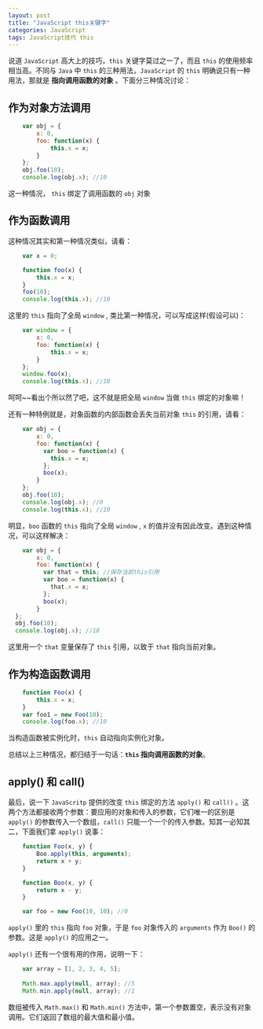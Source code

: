 ```yaml
---
layout: post
title: "JavaScript this关键字"
categories: JavaScript
tags: JavaScript技巧 this
---
```


说道 `JavaScript` 高大上的技巧，`this` 关键字莫过之一了，而且 `this` 的使用频率相当高。不同与 `Java` 中 `this` 的三种用法，`JavaScript` 的 `this` 明确说只有一种用法，那就是 **指向调用函数的对象** 。下面分三种情况讨论：

## 作为对象方法调用

```js
    var obj = {
        x: 0,
        foo: function(x) {
            this.x = x;
        }
    };
    obj.foo(10);
    console.log(obj.x); //10
```

这一种情况， `this` 绑定了调用函数的 `obj` 对象

## 作为函数调用

这种情况其实和第一种情况类似，请看：

```js
    var x = 0;

    function foo(x) {
        this.x = x;
    } 
    foo(10);
    console.log(this.x); //10
```

这里的 `this` 指向了全局 `window` , 类比第一种情况，可以写成这样(假设可以)：

```js
    var window = {
        x: 0,
        foo: function(x) {
            this.x = x;
        }
    };
    window.foo(x);
    console.log(this.x); //10
```

呵呵~~看出个所以然了吧，这不就是把全局 `window` 当做 `this` 绑定的对象嘛！

还有一种特例就是，对象函数的内部函数会丢失当前对象 `this` 的引用，请看：

```js
    var obj = {
        x: 0,
        foo: function(x) {
          var boo = function(x) {
            this.x = x;
          };
          boo(x);
        }
    };
    obj.foo(10);
    console.log(obj.x); //0
    console.log(this.x); //10
```

明显，`boo` 函数的 `this` 指向了全局 `window` , `x` 的值并没有因此改变。遇到这种情况，可以这样解决：

```js
    var obj = {
        x: 0,
        foo: function(x) {
          var that = this; //保存当前this引用
          var boo = function(x) {
            that.x = x;
          };
          boo(x);
        }
  };
  obj.foo(10);
  console.log(obj.x); //10
```

这里用一个 `that` 变量保存了 `this` 引用，以致于 `that` 指向当前对象。

## 作为构造函数调用

```js
    function Foo(x) {
        this.x = x;
    }
    var foo1 = new Foo(10);
    console.log(foo.x); //10
```

当构造函数被实例化时，`this` 自动指向实例化对象。

总结以上三种情况，都归结于一句话：**`this` 指向调用函数的对象**。

## apply() 和 call()

最后，说一下 `JavaScritp` 提供的改变 `this` 绑定的方法 `apply()` 和 `call()` 。这两个方法都接收两个参数：要应用的对象和传入的参数，它们唯一的区别是 `apply()` 的参数传入一个数组，`call()` 只能一个一个的传入参数。知其一必知其二，下面我们拿 `apply()` 说事：

```js
    function Foo(x, y) {
        Boo.apply(this, arguments);
        return x + y;
    } 

    function Boo(x, y) {
        return x - y;
    }

    var foo = new Foo(10, 10); //0

```

`apply()` 里的 `this` 指向 `foo` 对象，于是 `foo` 对象传入的 `arguments` 作为 `Boo()` 的参数。这是 `apply()` 的应用之一。

`apply()` 还有一个很有用的作用，说明一下：

```js
    var array = [1, 2, 3, 4, 5];
    
    Math.max.apply(null, array); //5
    Math.min.apply(null, array); //1
```

数组被传入 `Math.max()` 和 `Math.min()` 方法中，第一个参数置空，表示没有对象调用。它们返回了数组的最大值和最小值。



 